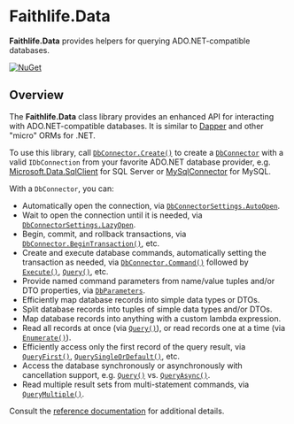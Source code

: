 # Faithlife.Data

**Faithlife.Data** provides helpers for querying ADO.NET-compatible databases.

[![NuGet](https://img.shields.io/nuget/v/Faithlife.Data.svg)](https://www.nuget.org/packages/Faithlife.Data)

## Overview

The **Faithlife.Data** class library provides an enhanced API for interacting with ADO.NET-compatible databases. It is similar to [Dapper](https://github.com/StackExchange/Dapper) and other "micro" ORMs for .NET.

To use this library, call [`DbConnector.Create()`](Faithlife.Data/DbConnector/Create.md) to create a [`DbConnector`](Faithlife.Data/DbConnector.md) with a valid `IDbConnection` from your favorite ADO.NET database provider, e.g. [Microsoft.Data.SqlClient](https://www.nuget.org/packages/Microsoft.Data.SqlClient/) for SQL Server or [MySqlConnector](https://www.nuget.org/packages/MySqlConnector/) for MySQL.

With a `DbConnector`, you can:

* Automatically open the connection, via [`DbConnectorSettings.AutoOpen`](Faithlife.Data/DbConnectorSettings/AutoOpen.md).
* Wait to open the connection until it is needed, via [`DbConnectorSettings.LazyOpen`](Faithlife.Data/DbConnectorSettings/LazyOpen.md).
* Begin, commit, and rollback transactions, via [`DbConnector.BeginTransaction()`](Faithlife.Data/DbConnector/BeginTransaction.md), etc.
* Create and execute database commands, automatically setting the transaction as needed, via [`DbConnector.Command()`](Faithlife.Data/DbConnector/Command.md) followed by [`Execute()`](Faithlife.Data/DbConnectorCommand/Execute.md), [`Query()`](Faithlife.Data/DbConnectorCommand/Query.md), etc.
* Provide named command parameters from name/value tuples and/or DTO properties, via [`DbParameters`](Faithlife.Data/DbParameters.md).
* Efficiently map database records into simple data types or DTOs.
* Split database records into tuples of simple data types and/or DTOs.
* Map database records into anything with a custom lambda expression.
* Read all records at once (via [`Query()`](Faithlife.Data/DbConnectorCommand/Query.md)), or read records one at a time (via [`Enumerate()`](Faithlife.Data/DbConnectorCommand/Enumerate.md)).
* Efficiently access only the first record of the query result, via [`QueryFirst()`](Faithlife.Data/DbConnectorCommand/QueryFirst.md), [`QuerySingleOrDefault()`](Faithlife.Data/DbConnectorCommand/QuerySingleOrDefault.md), etc.
* Access the database synchronously or asynchronously with cancellation support, e.g. [`Query()`](Faithlife.Data/DbConnectorCommand/Query.md) vs. [`QueryAsync()`](Faithlife.Data/DbConnectorCommand/QueryAsync.md).
* Read multiple result sets from multi-statement commands, via [`QueryMultiple()`](Faithlife.Data/DbConnectorCommand/QueryMultiple.md).

Consult the [reference documentation](Faithlife.Data.md) for additional details.
